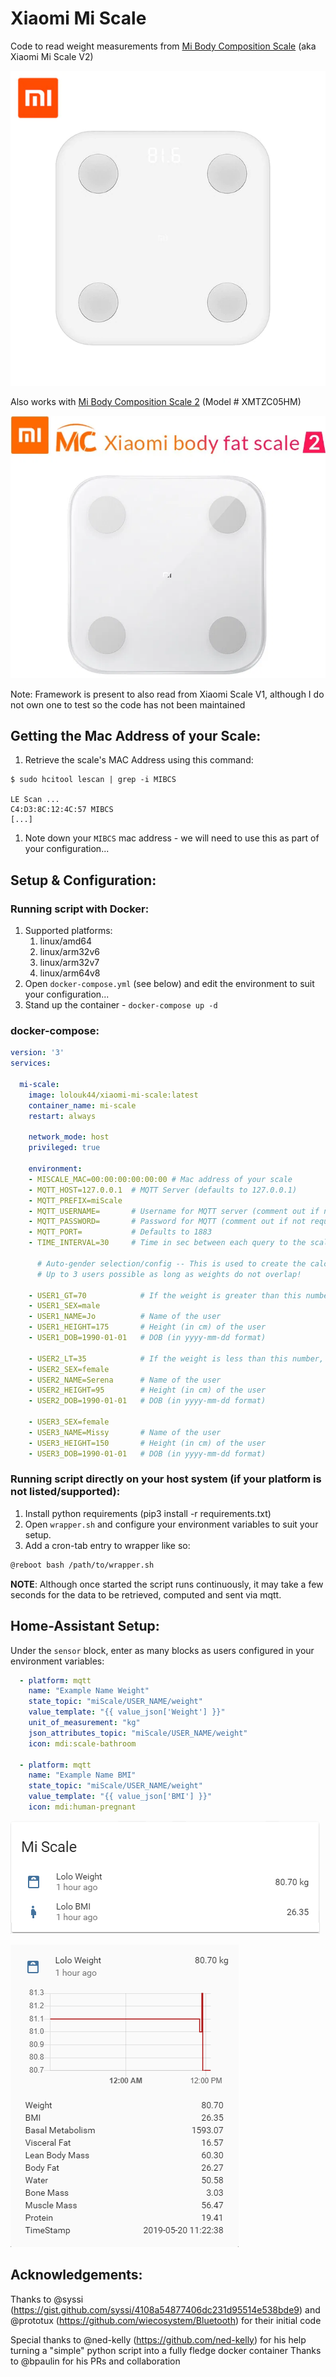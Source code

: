 # Xiaomi Mi Scale

Code to read weight measurements from [Mi Body Composition Scale](https://www.mi.com/global/mi-body-composition-scale/) (aka Xiaomi Mi Scale V2)

![Mi Scale](Screenshots/Mi_Scale.png)


Also works with [Mi Body Composition Scale 2](https://c.mi.com/thread-2289389-1-0.html) (Model # XMTZC05HM)

![Mi Scale_2](Screenshots/Mi_Scale_2.png)


Note: Framework is present to also read from Xiaomi Scale V1, although I do not own one to test so the code has not been maintained

## Getting the Mac Address of your Scale:

1. Retrieve the scale's MAC Address using this command:
```
$ sudo hcitool lescan | grep -i MIBCS

LE Scan ...
C4:D3:8C:12:4C:57 MIBCS
[...]
```
1. Note down your `MIBCS` mac address - we will need to use this as part of your configuration...

## Setup & Configuration:
### Running script with Docker:

1. Supported platforms:
	1. linux/amd64
	1. linux/arm32v6
	1. linux/arm32v7
	1. linux/arm64v8
1. Open `docker-compose.yml` (see below) and edit the environment to suit your configuration...
1. Stand up the container - `docker-compose up -d`

### docker-compose:
```yaml
version: '3'
services:

  mi-scale:
    image: lolouk44/xiaomi-mi-scale:latest
    container_name: mi-scale
    restart: always

    network_mode: host
    privileged: true

    environment:
    - MISCALE_MAC=00:00:00:00:00:00 # Mac address of your scale
    - MQTT_HOST=127.0.0.1  # MQTT Server (defaults to 127.0.0.1)
    - MQTT_PREFIX=miScale
    - MQTT_USERNAME=       # Username for MQTT server (comment out if not required)
    - MQTT_PASSWORD=       # Password for MQTT (comment out if not required)
    - MQTT_PORT=           # Defaults to 1883
    - TIME_INTERVAL=30     # Time in sec between each query to the scale, to allow other applications to use the Bluetooth module. Defaults to 30

      # Auto-gender selection/config -- This is used to create the calculations such as BMI, Water/Bone Mass etc...
      # Up to 3 users possible as long as weights do not overlap!

    - USER1_GT=70            # If the weight is greater than this number, we'll assume that we're weighing User #1
    - USER1_SEX=male
    - USER1_NAME=Jo          # Name of the user
    - USER1_HEIGHT=175       # Height (in cm) of the user
    - USER1_DOB=1990-01-01   # DOB (in yyyy-mm-dd format)

    - USER2_LT=35            # If the weight is less than this number, we'll assume that we're weighing User #2
    - USER2_SEX=female
    - USER2_NAME=Serena      # Name of the user
    - USER2_HEIGHT=95        # Height (in cm) of the user
    - USER2_DOB=1990-01-01   # DOB (in yyyy-mm-dd format)

    - USER3_SEX=female
    - USER3_NAME=Missy       # Name of the user
    - USER3_HEIGHT=150       # Height (in cm) of the user
    - USER3_DOB=1990-01-01   # DOB (in yyyy-mm-dd format)
```


### Running script directly on your host system (if your platform is not listed/supported):

1. Install python requirements (pip3 install -r requirements.txt)
1. Open `wrapper.sh` and configure your environment variables to suit your setup.
1. Add a cron-tab entry to wrapper like so:

```sh
@reboot bash /path/to/wrapper.sh
```

**NOTE**: Although once started the script runs continuously, it may take a few seconds for the data to be retrieved, computed and sent via mqtt.

## Home-Assistant Setup:
Under the `sensor` block, enter as many blocks as users configured in your environment variables:

```yaml
  - platform: mqtt
    name: "Example Name Weight"
    state_topic: "miScale/USER_NAME/weight"
    value_template: "{{ value_json['Weight'] }}"
    unit_of_measurement: "kg"
    json_attributes_topic: "miScale/USER_NAME/weight"
    icon: mdi:scale-bathroom

  - platform: mqtt
    name: "Example Name BMI"
    state_topic: "miScale/USER_NAME/weight"
    value_template: "{{ value_json['BMI'] }}"
    icon: mdi:human-pregnant

```

![Mi Scale](Screenshots/HA_Lovelace_Card.png)

![Mi Scale](Screenshots/HA_Lovelace_Card_Details.png)

## Acknowledgements:
Thanks to @syssi (https://gist.github.com/syssi/4108a54877406dc231d95514e538bde9) and @prototux (https://github.com/wiecosystem/Bluetooth) for their initial code

Special thanks to @ned-kelly (https://github.com/ned-kelly) for his help turning a "simple" python script into a fully fledge docker container
Thanks to @bpaulin for his PRs and collaboration
